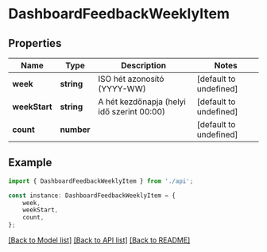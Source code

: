 # DashboardFeedbackWeeklyItem


## Properties

Name | Type | Description | Notes
------------ | ------------- | ------------- | -------------
**week** | **string** | ISO hét azonosító (YYYY-WW) | [default to undefined]
**weekStart** | **string** | A hét kezdőnapja (helyi idő szerint 00:00) | [default to undefined]
**count** | **number** |  | [default to undefined]

## Example

```typescript
import { DashboardFeedbackWeeklyItem } from './api';

const instance: DashboardFeedbackWeeklyItem = {
    week,
    weekStart,
    count,
};
```

[[Back to Model list]](../README.md#documentation-for-models) [[Back to API list]](../README.md#documentation-for-api-endpoints) [[Back to README]](../README.md)

